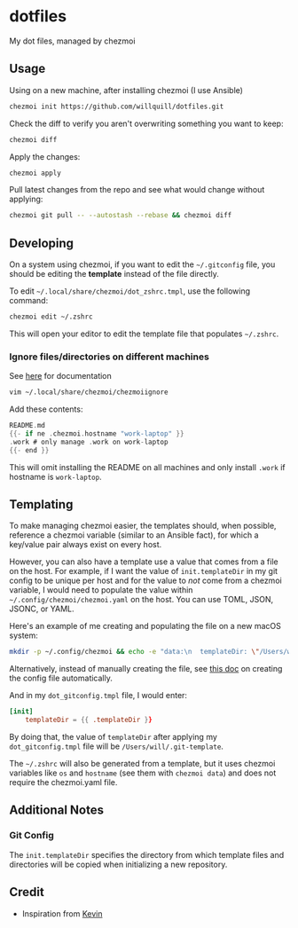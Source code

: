 # dotfiles

My dot files, managed by chezmoi

## Usage

Using on a new machine, after installing chezmoi (I use Ansible)

```sh
chezmoi init https://github.com/willquill/dotfiles.git
```

Check the diff to verify you aren't overwriting something you want to keep:

```sh
chezmoi diff
```

Apply the changes:

```sh
chezmoi apply
```

Pull latest changes from the repo and see what would change without applying:

```sh
chezmoi git pull -- --autostash --rebase && chezmoi diff
```

## Developing

On a system using chezmoi, if you want to edit the `~/.gitconfig` file, you should be editing the **template** instead of the file directly.

To edit `~/.local/share/chezmoi/dot_zshrc.tmpl`, use the following command:

```sh
chezmoi edit ~/.zshrc
```

This will open your editor to edit the template file that populates `~/.zshrc`.

### Ignore files/directories on different machines

See [here](https://www.chezmoi.io/user-guide/manage-machine-to-machine-differences/#ignore-files-or-a-directory-on-different-machines) for documentation

```sh
vim ~/.local/share/chezmoi/chezmoiignore
```

Add these contents:

```go
README.md
{{- if ne .chezmoi.hostname "work-laptop" }}
.work # only manage .work on work-laptop
{{- end }}
```

This will omit installing the README on all machines and only install `.work` if hostname is `work-laptop`.

## Templating

To make managing chezmoi easier, the templates should, when possible, reference a chezmoi variable (similar to an Ansible fact), for which a key/value pair always exist on every host.

However, you can also have a template use a value that comes from a file on the host. For example, if I want the value of `init.templateDir` in my git config to be unique per host and for the value to *not* come from a chezmoi variable, I would need to populate the value within `~/.config/chezmoi/chezmoi.yaml` on the host. You can use TOML, JSON, JSONC, or YAML.

Here's an example of me creating and populating the file on a new macOS system:

```sh
mkdir -p ~/.config/chezmoi && echo -e "data:\n  templateDir: \"/Users/will/.git-template\"" > ~/.config/chezmoi/chezmoi.yaml
```

Alternatively, instead of manually creating the file, see [this doc](https://www.chezmoi.io/user-guide/setup/#re-create-your-config-file) on creating the config file automatically.

And in my `dot_gitconfig.tmpl` file, I would enter:

```toml
[init]
    templateDir = {{ .templateDir }} 
```

By doing that, the value of `templateDir` after applying my `dot_gitconfig.tmpl` file will be `/Users/will/.git-template`.

The `~/.zshrc` will also be generated from a template, but it uses chezmoi variables like `os` and `hostname` (see them with `chezmoi data`) and does not require the chezmoi.yaml file.

## Additional Notes

### Git Config

The `init.templateDir` specifies the directory from which template files and directories will be copied when initializing a new repository.

## Credit

- Inspiration from [Kevin](https://github.com/thatarchguy/dotfiles)
